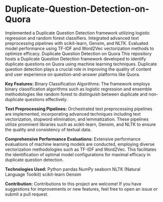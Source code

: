 # Duplicate-Question-Detection-on-Quora
Implemented a Duplicate Question Detection framework utilizing logistic regression and random forest classifiers. Integrated advanced text preprocessing pipelines with scikit-learn, Gensim, and NLTK. Evaluated model performance using TF-IDF and Word2Vec vectorization methods to optimize efficacy.
Duplicate Question Detection on Quora
This repository hosts a Duplicate Question Detection framework developed to identify duplicate questions on Quora using machine learning techniques. Duplicate question detection plays a crucial role in improving the quality of content and user experience on question-and-answer platforms like Quora.

**Key Features:**
Binary Classification Algorithms: The framework employs binary classification algorithms such as logistic regression and ensemble methodologies like random forest to distinguish between duplicate and non-duplicate questions effectively.

**Text Preprocessing Pipelines:** Orchestrated text preprocessing pipelines are implemented, incorporating advanced techniques including text vectorization, stopword elimination, and lemmatization. These pipelines utilize prominent libraries such as scikit-learn, Gensim, and NLTK to ensure the quality and consistency of textual data.

**Comprehensive Performance Evaluations:** Extensive performance evaluations of machine learning models are conducted, employing diverse vectorization methodologies such as TF-IDF and Word2Vec. This facilitates the identification of optimal model configurations for maximal efficacy in duplicate question detection.

**Technologies Used:**
Python
pandas
NumPy
seaborn
NLTK (Natural Language Toolkit)
scikit-learn
Gensim


**Contribution:**
Contributions to this project are welcome! If you have suggestions for improvements or new features, feel free to open an issue or submit a pull request.
